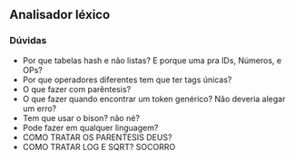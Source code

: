 ## Analisador léxico
### Dúvidas
* Por que tabelas hash e não listas? E porque uma pra IDs, Números, e OPs?
* Por que operadores diferentes tem que ter tags únicas?
* O que fazer com parêntesis?
* O que fazer quando encontrar um token genérico? Não deveria alegar um erro?
* Tem que usar o bison? não né?
* Pode fazer em qualquer linguagem?
* COMO TRATAR OS PARENTESIS DEUS?
* COMO TRATAR LOG E SQRT? SOCORRO